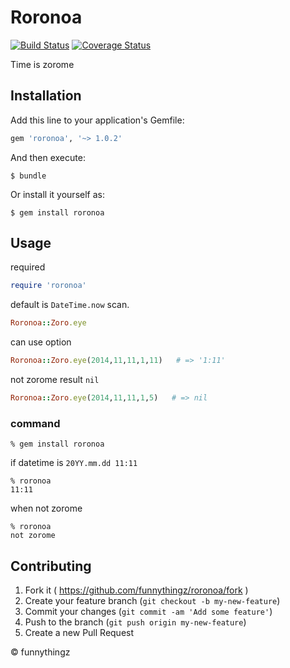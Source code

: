 # Roronoa

[![Build Status](https://travis-ci.org/funnythingz/roronoa.svg)](https://travis-ci.org/funnythingz/roronoa)
[![Coverage Status](https://coveralls.io/repos/funnythingz/roronoa/badge.png?branch=master)](https://coveralls.io/r/funnythingz/roronoa?branch=master)

Time is zorome

## Installation

Add this line to your application's Gemfile:

```ruby
gem 'roronoa', '~> 1.0.2'
```

And then execute:

    $ bundle

Or install it yourself as:

    $ gem install roronoa

## Usage

required

```ruby
require 'roronoa'
```

default is `DateTime.now` scan.

```ruby
Roronoa::Zoro.eye
```

can use option

```ruby
Roronoa::Zoro.eye(2014,11,11,1,11)   # => '1:11'
```

not zorome result `nil`

```ruby
Roronoa::Zoro.eye(2014,11,11,1,5)   # => nil
```

### command

```
% gem install roronoa
```

if datetime is `20YY.mm.dd 11:11`

```
% roronoa
11:11
```

when not zorome

```
% roronoa
not zorome
```

## Contributing

1. Fork it ( https://github.com/funnythingz/roronoa/fork )
2. Create your feature branch (`git checkout -b my-new-feature`)
3. Commit your changes (`git commit -am 'Add some feature'`)
4. Push to the branch (`git push origin my-new-feature`)
5. Create a new Pull Request

&copy; funnythingz
